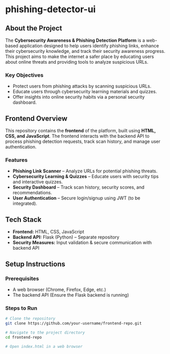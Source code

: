 # phishing-detector-ui

## About the Project
The **Cybersecurity Awareness & Phishing Detection Platform** is a web-based application designed to help users identify phishing links, enhance their cybersecurity knowledge, and track their security awareness progress. This project aims to make the internet a safer place by educating users about online threats and providing tools to analyze suspicious URLs.

### Key Objectives
- Protect users from phishing attacks by scanning suspicious URLs.
- Educate users through cybersecurity learning materials and quizzes.
- Offer insights into online security habits via a personal security dashboard.

## Frontend Overview
This repository contains the **frontend** of the platform, built using **HTML, CSS, and JavaScript**. The frontend interacts with the backend API to process phishing detection requests, track scan history, and manage user authentication.

### Features
- **Phishing Link Scanner** – Analyze URLs for potential phishing threats.
- **Cybersecurity Learning & Quizzes** – Educate users with security tips and interactive quizzes.
- **Security Dashboard** – Track scan history, security scores, and recommendations.
- **User Authentication** – Secure login/signup using JWT (to be integrated).

## Tech Stack
- **Frontend:** HTML, CSS, JavaScript
- **Backend API:** Flask (Python) – Separate repository
- **Security Measures:** Input validation & secure communication with backend API

## Setup Instructions
### Prerequisites
- A web browser (Chrome, Firefox, Edge, etc.)
- The backend API (Ensure the Flask backend is running)

### Steps to Run
```bash
# Clone the repository
git clone https://github.com/your-username/frontend-repo.git

# Navigate to the project directory
cd frontend-repo

# Open index.html in a web browser
